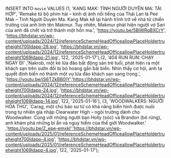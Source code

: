 INSERT INTO `movie` VALUES (1,
'KANG MAK: TÌNH NGƯỜI DUYÊN MA: TÁI HỢP',
'Remake từ bộ phim hài – kinh dị ảnh nổi tiếng của Thái Lan là Pee Mak – Tình Người Duyên Ma. Kang Mak kể lại hành trình trở về nhà từ chiến trường của anh lính tên Makmur. Tuy nhiên, Makmur phát hiện người vợ Sari của anh đã chết và trở thành một hồn ma.',
'https://youtu.be/5BiWRqBXCrY',
'https://bhdstar.vn/wp-content/uploads/2024/12/referenceSchemeHeadOfficeallowPlaceHoldertrueheight700ldapp-28.jpg',
'https://bhdstar.vn/wp-content/uploads/2024/12/referenceSchemeHeadOfficeallowPlaceHoldertrueheight1069ldapp-21.jpg',
122,
'2025-01-17'),(2,
'404 RUN RUN: CHẠY NGAY ĐI'
,'Nakrob, một kẻ lừa đảo bất động sản trẻ tuổi, phát hiện ra một khách sạn trên sườn đồi bị bỏ hoang gần bãi biển. Nhìn thấy cơ hội, anh ta quyết định biến nó thành một vụ lừa đảo khách sạn sang trọng.',
'https://youtu.be/jS6TZkBB0lY','https://bhdstar.vn/wp-content/uploads/2024/12/referenceSchemeHeadOfficeallowPlaceHoldertrueheight700ldapp-24.jpg',
'https://bhdstar.vn/wp-content/uploads/2024/12/referenceSchemeHeadOfficeallowPlaceHoldertrueheight1069ldapp-14.jpg',
122,
'2025-01-16'),
(3,
'WOODWALKERS: NGƯỜI HÓA THÚ',
'Carag, một chú báo sư tử có khả năng biến hình được nuôi trong tự nhiên gia nhập Clearwater High – ngôi trường dành cho Woodwalker. Cùng với những người bạn Holly (sóc) và Brandon (bò rừng), anh khám phá những bí ẩn và nguy hiểm của thế giới Woodwalker.'
,'https://youtu.be/Z_epe-emxkI','https://bhdstar.vn/wp-content/uploads/2025/01/referenceSchemeHeadOfficeallowPlaceHoldertrueheight700ldapp-4.jpg',
'https://bhdstar.vn/wp-content/uploads/2025/01/referenceSchemeHeadOfficeallowPlaceHoldertrueheight1069ldapp-4.jpg',
122,
'2025-01-17');